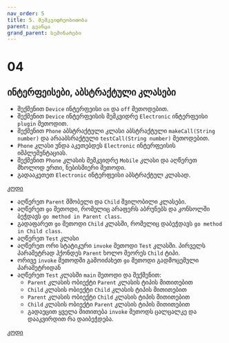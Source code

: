 ```yaml
---
nav_order: 5
title: 5. მემკვიდრეობითობა
parent: გვანცა
grand_parent: სემინარები
---
```


# 04

## ინტერფეისები, აბსტრაქტული კლასები

- შექმენით `Device` ინტერფეისი `on` და `off` მეთოდებით.
- შექმენით `Device` ინტერფეისის მემკვიდრე `Electronic` ინტერფეისი `plugin` მეთოდით.
- შექმენით `Phone` აბსტრაქტული კლასი აბსტრაქტული `makeCall(String number)` და არააბსრაქტული `testCall(String number)` მეთოდებით.
- `Phone` კლასი უნდა აკეთებდეს `Electronic` ინტერფეისის იმპლემენტაციას.
- შექმენით `Phone` კლასის მემკვიდრე `Mobile` კლასი და აღწერეთ მხოლოდ ერთი, ნებისმიერი მეთოდი.
- გადააკეთეთ `Electronic` ინტერფეისი აბსტრაქტულ კლასად.

[კოდი](https://github.com/Freeuni-Lekva/oop-2021/tree/main/Content/Seminars/Gvantsa/05/Interfaces)

- აღწერეთ `Parent` მშობელი და `Child` შვილობილი კლასები.
- აღწერეთ `go` მეთოდი, რომელიც არაფერს აბრუნებს და კონსოლში ბეჭდავს `go method in Parent class`.
- გადაფარეთ `go` მეთოდი `Child` კლასში, რომელიც დაბეჭდავს `go method in Child class`.
- აღწერეთ `Test` კლასი
- აღწერეთ ორი სტატიკური `invoke` მეთოდი `Test` კლასში. პირველს პარამეტრად ჰქონდეს `Parent` ხოლო მეორეს `Child` ტიპი.
- ორივე `invoke` მეთოდში გამოიძახეთ `go` მეთოდი გადმოცემული პარამეტრიდან
- აღწერეთ `Test` კლასში `main` მეთოდი და შექმენით:
  - `Parent` კლასის ობიექტი `Parent` კლასის ტიპის მითითებით
  - `Child` კლასის ობიექტი `Child` კლასის ტიპის მითითებით
  - `Parent` კლასის ობიექტი `Child` კლასის ტიპის მითითებით
  - `Child` კლასის ობიექტი `Parent` კლასის ტიპის მითითებით
  - გადაეცით ყველა მითითება `invoke` მეთოდს ცალცალკე და დააკვირდით რა დაიბეჭდება.

[კოდი](https://github.com/Freeuni-Lekva/oop-2021/tree/main/Content/Seminars/Gvantsa/05/Inheritance)
